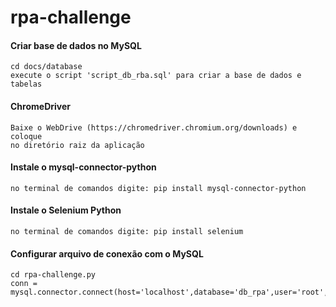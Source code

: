# rpa-challenge

#### Criar base de dados no MySQL
``` 
cd docs/database
execute o script 'script_db_rba.sql' para criar a base de dados e tabelas
```

#### ChromeDriver
``` 
Baixe o WebDrive (https://chromedriver.chromium.org/downloads) e coloque
no diretório raiz da aplicação
```

#### Instale o mysql-connector-python
``` 
no terminal de comandos digite: pip install mysql-connector-python
```

#### Instale o Selenium Python
``` 
no terminal de comandos digite: pip install selenium
```


#### Configurar arquivo de conexão com o MySQL
``` 
cd rpa-challenge.py
conn = mysql.connector.connect(host='localhost',database='db_rpa',user='root',password='')
```
